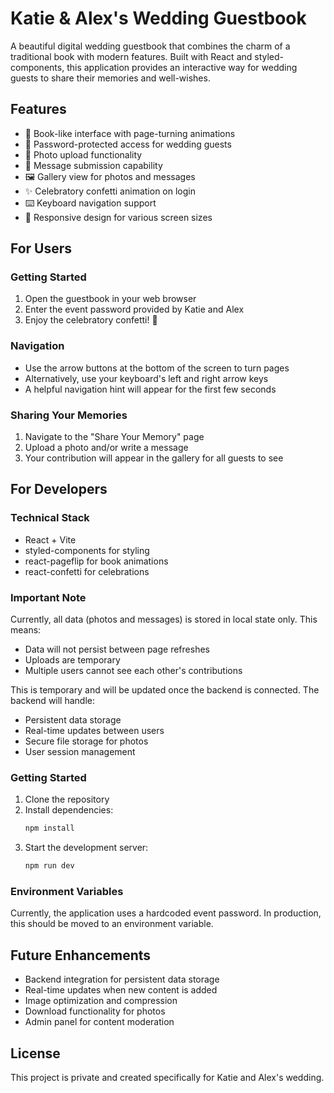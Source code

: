# Katie & Alex's Wedding Guestbook

A beautiful digital wedding guestbook that combines the charm of a traditional book with modern features. Built with React and styled-components, this application provides an interactive way for wedding guests to share their memories and well-wishes.

## Features

- 📖 Book-like interface with page-turning animations
- 🔐 Password-protected access for wedding guests
- 📸 Photo upload functionality
- 💝 Message submission capability
- 🖼️ Gallery view for photos and messages
- ✨ Celebratory confetti animation on login
- ⌨️ Keyboard navigation support
- 📱 Responsive design for various screen sizes

## For Users

### Getting Started

1. Open the guestbook in your web browser
2. Enter the event password provided by Katie and Alex
3. Enjoy the celebratory confetti! 🎉

### Navigation

- Use the arrow buttons at the bottom of the screen to turn pages
- Alternatively, use your keyboard's left and right arrow keys
- A helpful navigation hint will appear for the first few seconds

### Sharing Your Memories

1. Navigate to the "Share Your Memory" page
2. Upload a photo and/or write a message
3. Your contribution will appear in the gallery for all guests to see

## For Developers

### Technical Stack

- React + Vite
- styled-components for styling
- react-pageflip for book animations
- react-confetti for celebrations

### Important Note

Currently, all data (photos and messages) is stored in local state only. This means:
- Data will not persist between page refreshes
- Uploads are temporary
- Multiple users cannot see each other's contributions

This is temporary and will be updated once the backend is connected. The backend will handle:
- Persistent data storage
- Real-time updates between users
- Secure file storage for photos
- User session management

### Getting Started

1. Clone the repository
2. Install dependencies:
   ```bash
   npm install
   ```
3. Start the development server:
   ```bash
   npm run dev
   ```

### Environment Variables

Currently, the application uses a hardcoded event password. In production, this should be moved to an environment variable.

## Future Enhancements

- Backend integration for persistent data storage
- Real-time updates when new content is added
- Image optimization and compression
- Download functionality for photos
- Admin panel for content moderation

## License

This project is private and created specifically for Katie and Alex's wedding.
